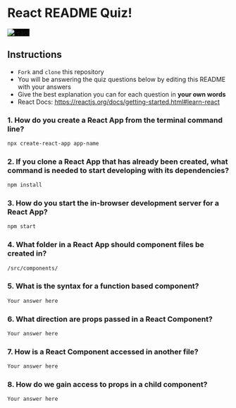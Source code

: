 # React README Quiz!

<div>
  <img alt="react" style="background-color: black" src="https://betabeers.com/static/uploads/blog/20170420_React_logo_wordmark.png" />
</div>

## Instructions

- `Fork` and `clone` this repository
- You will be answering the quiz questions below by editing this README with your answers
- Give the best explanation you can for each question in **your own words**
- React Docs: https://reactjs.org/docs/getting-started.html#learn-react

### 1. How do you create a React App from the terminal command line?

```sh
npx create-react-app app-name
```

### 2. If you clone a React App that has already been created, what command is needed to start developing with its dependencies?

```sh
npm install
```

### 3. How do you start the in-browser development server for a React App?

```sh
npm start
```

### 4. What folder in a React App should component files be created in?

```sh
/src/components/
```

### 5. What is the syntax for a function based component?

```sh
Your answer here
```

### 6. What direction are props passed in a React Component?

```sh
Your answer here
```

### 7. How is a React Component accessed in another file?

```sh
Your answer here
```

### 8. How do we gain access to props in a child component?

```sh
Your answer here
```
